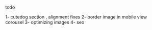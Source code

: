 todo

1- cutedog section , alignment fixes
2- border image in mobile view corousel
3- optimizing images
4- seo
